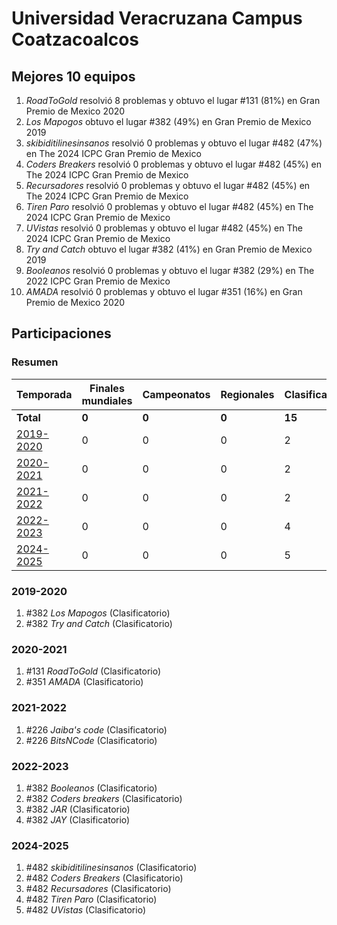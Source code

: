 # Universidad Veracruzana Campus Coatzacoalcos

## Mejores 10 equipos

1. _RoadToGold_ resolvió 8 problemas y obtuvo el lugar #131 (81%) en Gran Premio de Mexico 2020
1. _Los Mapogos_ obtuvo el lugar #382 (49%) en Gran Premio de Mexico 2019
1. _skibiditilinesinsanos_ resolvió 0 problemas y obtuvo el lugar #482 (47%) en The 2024 ICPC Gran Premio de Mexico
1. _Coders Breakers_ resolvió 0 problemas y obtuvo el lugar #482 (45%) en The 2024 ICPC Gran Premio de Mexico
1. _Recursadores_ resolvió 0 problemas y obtuvo el lugar #482 (45%) en The 2024 ICPC Gran Premio de Mexico
1. _Tiren Paro_ resolvió 0 problemas y obtuvo el lugar #482 (45%) en The 2024 ICPC Gran Premio de Mexico
1. _UVistas_ resolvió 0 problemas y obtuvo el lugar #482 (45%) en The 2024 ICPC Gran Premio de Mexico
1. _Try and Catch_ obtuvo el lugar #382 (41%) en Gran Premio de Mexico 2019
1. _Booleanos_ resolvió 0 problemas y obtuvo el lugar #382 (29%) en The 2022 ICPC Gran Premio de Mexico
1. _AMADA_ resolvió 0 problemas y obtuvo el lugar #351 (16%) en Gran Premio de Mexico 2020

## Participaciones

### Resumen

| Temporada | Finales mundiales | Campeonatos | Regionales | Clasificatorios | Equipos |
| --- | --- | --- | --- | --- | --- |
| **Total** | **0** | **0** | **0** | **15** | **15** |
| [2019-2020](#2019-2020) | 0 | 0 | 0 | 2 | 2 |
| [2020-2021](#2020-2021) | 0 | 0 | 0 | 2 | 2 |
| [2021-2022](#2021-2022) | 0 | 0 | 0 | 2 | 2 |
| [2022-2023](#2022-2023) | 0 | 0 | 0 | 4 | 4 |
| [2024-2025](#2024-2025) | 0 | 0 | 0 | 5 | 5 |

### 2019-2020

1. #382 _Los Mapogos_ (Clasificatorio)
1. #382 _Try and Catch_ (Clasificatorio)

### 2020-2021

1. #131 _RoadToGold_ (Clasificatorio)
1. #351 _AMADA_ (Clasificatorio)

### 2021-2022

1. #226 _Jaiba's code_ (Clasificatorio)
1. #226 _BitsNCode_ (Clasificatorio)

### 2022-2023

1. #382 _Booleanos_ (Clasificatorio)
1. #382 _Coders breakers_ (Clasificatorio)
1. #382 _JAR_ (Clasificatorio)
1. #382 _JAY_ (Clasificatorio)

### 2024-2025

1. #482 _skibiditilinesinsanos_ (Clasificatorio)
1. #482 _Coders Breakers_ (Clasificatorio)
1. #482 _Recursadores_ (Clasificatorio)
1. #482 _Tiren Paro_ (Clasificatorio)
1. #482 _UVistas_ (Clasificatorio)



